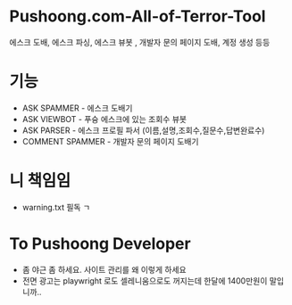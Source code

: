 # Pushoong.com-All-of-Terror-Tool
에스크 도배, 에스크 파싱, 에스크 뷰봇 , 개발자 문의 페이지 도배, 계정 생성 등등


# 기능
- ASK SPAMMER - 에스크 도배기
- ASK VIEWBOT - 푸슝 에스크에 있는 조회수 뷰봇
- ASK PARSER - 에스크 프로필 파서 (이름,설명,조회수,질문수,답변완료수)
- COMMENT SPAMMER - 개발자 문의 페이지 도배기

# 니 책임임
- warning.txt 필독 ㄱ

# To Pushoong Developer

- 좀 야근 좀 하세요. 사이트 관리를 왜 이렇게 하세요 
- 전면 광고는 playwright 로도 셀레니움으로도 꺼지는데 한달에 1400만원이 말입니까..


